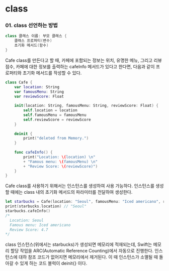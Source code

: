 # class

### 01. class 선언하는 방법

```swift
class 클래스 이름: 부모 클래스 {
    클래스 프로퍼티(변수)
    초기화 메서드(함수)
}
```

Cafe class를 만든다고 할 때, 카페에 포함되는 정보는 위치, 유명한 메뉴, 그리고 리뷰점수, 카페에 대한 정보를 출력하는 cafeInfo 메서드가 있다고 한다면, 다음과 같이 프로퍼티와 초기화 메서드를 작성할 수 있다. 

```swift
class Cafe {
    var location: String
    var famousMenu: String
    var reviewScore: Float
    
    init(location: String, famousMenu: String, reviewScore: Float) {
        self.location = location
        self.famousMenu = famousMenu
        self.reviewScore = reviewScore
    }
    
    deinit {
        print("deleted from Memory.")
    }
    
    func cafeInfo() {
        print("Location: \(location) \n"
        + "Famous menu: \(famousMenu) \n"
        + "Review Score: \(reviewScore)")
    }
}
```

Cafe class를 사용하기 위해서는 인스턴스를 생성하여 사용 가능하다. 인스턴스를 생성할 때에는 class 내의 초기화 메서드의 파라미터를 전달하여 생성한다.

```swift
let starbucks = Cafe(location: "Seoul", famousMenu: "Iced americano", reviewScore: 4.7)
print(starbucks.location) // "Seoul"
starbucks.cafeInfo() 
/*
  Location: Seoul
  Famous menu: Iced americano
  Review Score: 4.7
*/
```

class 인스턴스(위에서는 starbucks)가 생성되면 메모리에 적재되는데, Swift는 메모리 할당 작업을 ARC(Automatic Reference Counting)에서 자동으로 진행한다. 인스턴스에 대하 참조 코드가 없어지면 메모리에서 제거된다. 이 때 인스턴스가 소멸될 때 돌아갈 수 있게 하는 코드 블럭이 deinit{} 이다.

